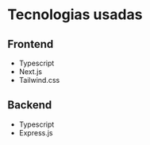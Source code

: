 # Tecnologias usadas

## Frontend

-   Typescript
-   Next.js
-   Tailwind.css

## Backend

-   Typescript
-   Express.js
